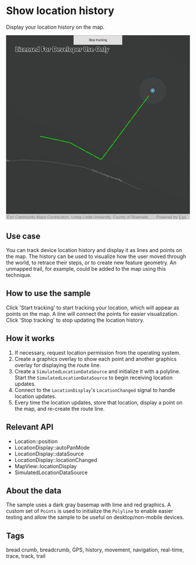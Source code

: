 # Show location history

Display your location history on the map.

![](screenshot.png)

## Use case

You can track device location history and display it as lines and points on the map. The history can be used to visualize how the user moved through the world, to retrace their steps, or to create new feature geometry. An unmapped trail, for example, could be added to the map using this technique.

## How to use the sample

Click 'Start tracking' to start tracking your location, which will appear as points on the map. A line will connect the points for easier visualization. Click 'Stop tracking' to stop updating the location history.

## How it works

1. If necessary, request location permission from the operating system.
2. Create a graphics overlay to show each point and another graphics overlay for displaying the route line.
3. Create a `SimulatedLocationDataSource` and initialize it with a polyline. Start the `SimulatedLocationDataSource` to begin receiving location updates.
4. Connect to the `LocationDisplay`'s `LocationChanged` signal to handle location updates.
5. Every time the location updates, store that location, display a point on the map, and re-create the route line.

## Relevant API

* Location::position
* LocationDisplay::autoPanMode
* LocationDisplay::dataSource
* LocationDisplay::locationChanged
* MapView::locationDisplay
* SimulatedLocationDataSource

## About the data

The sample uses a dark gray basemap with lime and red graphics. A custom set of `Points` is used to initialize the `Polyline` to enable easier testing and allow the sample to be useful on desktop/non-mobile devices.

## Tags

bread crumb, breadcrumb, GPS, history, movement, navigation, real-time, trace, track, trail

